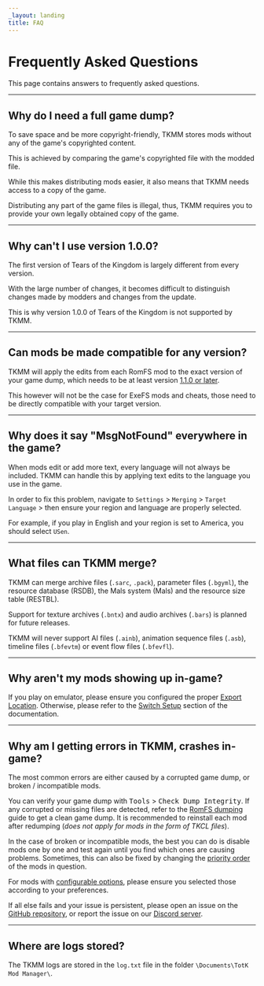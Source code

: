 ```yaml
---
_layout: landing
title: FAQ
---
```


# Frequently Asked Questions

This page contains answers to frequently asked questions.

---

## Why do I need a full game dump?

To save space and be more copyright-friendly, TKMM stores mods without any of the game's copyrighted content.

This is achieved by comparing the game's copyrighted file with the modded file.

While this makes distributing mods easier, it also means that TKMM needs access to a copy of the game.

Distributing any part of the game files is illegal, thus, TKMM requires you to provide your own legally obtained copy of the game.

---

## Why can't I use version 1.0.0?

The first version of Tears of the Kingdom is largely different from every version.

With the large number of changes, it becomes difficult to distinguish changes made by modders and changes from the update.

This is why version 1.0.0 of Tears of the Kingdom is not supported by TKMM.

---

## Can mods be made compatible for any version?

TKMM will apply the edits from each RomFS mod to the exact version of your game dump, which needs to be at least version [1.1.0 or later](#why-cant-i-use-version-100).

This however will not be the case for ExeFS mods and cheats, those need to be directly compatible with your target version.

---

## Why does it say "MsgNotFound" everywhere in the game?

When mods edit or add more text, every language will not always be included. TKMM can handle this by applying text edits to the language you use in the game.

In order to fix this problem, navigate to `Settings` > `Merging` > `Target Language` > then ensure your region and language are properly selected.

For example, if you play in English and your region is set to America, you should select `USen`.

---

## What files can TKMM merge?

TKMM can merge archive files (`.sarc`, `.pack`), parameter files (`.bgyml`), the resource database (RSDB), the Mals system (Mals) and the resource size table (RESTBL).

Support for texture archives (`.bntx`) and audio archives (`.bars`) is planned for future releases.

TKMM will never support AI files (`.ainb`), animation sequence files (`.asb`), timeline files (`.bfevtm`) or event flow files (`.bfevfl`).

---

## Why aren't my mods showing up in-game?

If you play on emulator, please ensure you configured the proper [Export Location](https://tkmm.org/docs/using-mods/#emulator-setup). Otherwise, please refer to the [Switch Setup](https://tkmm.org/docs/using-mods/#switch-setup) section of the documentation.

---

## Why am I getting errors in TKMM, crashes in-game?

The most common errors are either caused by a corrupted game dump, or broken / incompatible mods.

You can verify your game dump with <kbd><samp>Tools</samp></kbd> &gt; <kbd><samp>Check Dump Integrity</samp></kbd>. If any corrupted or missing files are detected, refer to the [RomFS dumping](https://zeldamods.org/wiki/Help:Dumping_games#Switch) guide to get a clean game dump. It is recommended to reinstall each mod after redumping (*does not apply for mods in the form of TKCL files*).

In the case of broken or incompatible mods, the best you can do is disable mods one by one and test again until you find which ones are causing problems. Sometimes, this can also be fixed by changing the [priority order](https://tkmm.org/docs/using-mods/#ordering-mods) of the mods in question.

For mods with [configurable options](https://tkmm.org/docs/using-mods/#configuring-mod-options), please ensure you selected those according to your preferences.

If all else fails and your issue is persistent, please open an issue on the [GitHub repository](https://github.com/TKMM-Team/Tkmm/issues/new), or report the issue on our [Discord server](https://discord.gg/BbVXenRFVc).

---

## Where are logs stored?

The TKMM logs are stored in the `log.txt` file in the folder `\Documents\TotK Mod Manager\`.

